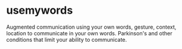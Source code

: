 usemywords
==========

Augmented communication using your own words, gesture, context, location to communicate in your own words. Parkinson's and other conditions that limit your ability to communicate.